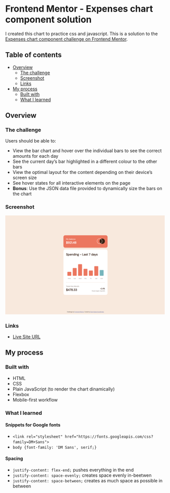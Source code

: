 # Frontend Mentor - Expenses chart component solution

I created this chart to practice css and javascript.
This is a solution to the [Expenses chart component challenge on Frontend Mentor](https://www.frontendmentor.io/challenges/expenses-chart-component-e7yJBUdjwt). 

## Table of contents

- [Overview](#overview)
  - [The challenge](#the-challenge)
  - [Screenshot](#screenshot)
  - [Links](#links)
- [My process](#my-process)
  - [Built with](#built-with)
  - [What I learned](#what-i-learned)


## Overview

### The challenge

Users should be able to:

- View the bar chart and hover over the individual bars to see the correct amounts for each day
- See the current day’s bar highlighted in a different colour to the other bars
- View the optimal layout for the content depending on their device’s screen size
- See hover states for all interactive elements on the page
- **Bonus**: Use the JSON data file provided to dynamically size the bars on the chart

### Screenshot

![](./screenshot.png)


### Links

- [Live Site URL](https://dariorubenscanferlato.github.io/frontend-practice-2/)

## My process

### Built with

- HTML
- CSS
- Plain JavaScript (to render the chart dinamically)
- Flexbox
- Mobile-first workflow

### What I learned

#### Snippets for Google fonts
- `<link rel="stylesheet" href="https://fonts.googleapis.com/css?family=DM+Sans">`
- `body {font-family: 'DM Sans', serif;}`

#### Spacing
- `justify-content: flex-end;` pushes everything in the end
- `justify-content: space-evenly;` creates space evenly in-beetwen
- `justify-content: space-between;` creates as much space as possible in between